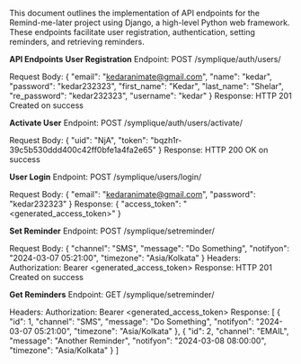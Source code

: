 This document outlines the implementation of API endpoints for the Remind-me-later project using Django, a high-level Python web framework. These endpoints facilitate user registration, authentication, setting reminders, and retrieving reminders.

**API Endpoints**
**User Registration**
Endpoint: POST /symplique/auth/users/

Request Body:
{
    "email": "kedaranimate@gmail.com",
    "name": "kedar",
    "password": "kedar232323",
    "first_name": "Kedar",
    "last_name": "Shelar",
    "re_password": "kedar232323",
    "username": "kedar"
}
Response: HTTP 201 Created on success

**Activate User**
Endpoint: POST /symplique/auth/users/activate/

Request Body:
{
    "uid": "NjA",
    "token": "bqzh1r-39c5b530ddd400c42ff0bfe1a4fa2e65"
}
Response: HTTP 200 OK on success

**User Login**
Endpoint: POST /symplique/users/login/

Request Body:
{
    "email": "kedaranimate@gmail.com",
    "password": "kedar232323"
}
Response:
{
    "access_token": "<generated_access_token>"
}

**Set Reminder**
Endpoint: POST /symplique/setreminder/

Request Body:
{
    "channel": "SMS",
    "message": "Do Something",
    "notifyon": "2024-03-07 05:21:00",
    "timezone": "Asia/Kolkata"
}
Headers:
Authorization: Bearer <generated_access_token>
Response: HTTP 201 Created on success

**Get Reminders**
Endpoint: GET /symplique/setreminder/

Headers:
Authorization: Bearer <generated_access_token>
Response:
[
    {
        "id": 1,
        "channel": "SMS",
        "message": "Do Something",
        "notifyon": "2024-03-07 05:21:00",
        "timezone": "Asia/Kolkata"
    },
    {
        "id": 2,
        "channel": "EMAIL",
        "message": "Another Reminder",
        "notifyon": "2024-03-08 08:00:00",
        "timezone": "Asia/Kolkata"
    }
]
